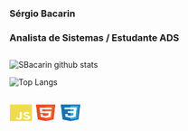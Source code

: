 ### Sérgio Bacarin 
### Analista de Sistemas / Estudante ADS

##

![SBacarin github stats](https://github-readme-stats.vercel.app/api?username=sbacarin&bg_color=000,131134,000&title_color=fff&text_color=fff&hide=stars&custom_title=Sérgio%20Bacarin%20Activities&count_private=true&show_icons=true&include_all_commits=true&ring_color=4c71f2)

![Top Langs](https://github-readme-stats.vercel.app/api/top-langs/?username=sbacarin&layout=compact&bg_color=000,131134,000&title_color=fff&text_color=fff)

<div style="display: inline_block"><br>
  <img align="center" alt="Baca-Js" height="30" width="40" src="https://raw.githubusercontent.com/devicons/devicon/master/icons/javascript/javascript-plain.svg">
  <!--<img align="center" alt="Baca-React" height="30" width="40" src="https://raw.githubusercontent.com/devicons/devicon/master/icons/react/react-original.svg">-->
  <img align="center" alt="Baca-HTML" height="30" width="40" src="https://raw.githubusercontent.com/devicons/devicon/master/icons/html5/html5-original.svg">
  <img align="center" alt="Baca-CSS" height="30" width="40" src="https://raw.githubusercontent.com/devicons/devicon/master/icons/css3/css3-original.svg">
  <!--<img align="center" alt="Baca-Python" height="30" width="40" src="https://raw.githubusercontent.com/devicons/devicon/master/icons/python/python-original.svg">-->
 </div>
